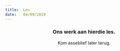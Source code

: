 ```yaml
---
title:  Les
date:   04/09/2019
---
```


### <center>Ons werk aan hierdie les.</center>
<center>Kom asseblief later terug.</center>